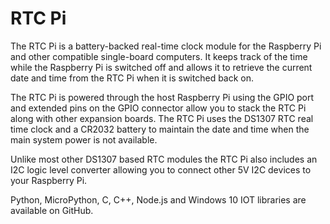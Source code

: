 <!--
---
name: RTC Pi
class: board
type: rtc
formfactor: pHAT
manufacturer: AB Electronics UK
description: Real-Time Clock Module for the Raspberry Pi
url: https://www.abelectronics.co.uk/p/70/rtc-pi
github: https://github.com/abelectronicsuk
schematic: https://www.abelectronics.co.uk/viewpdf/schematic-rtcpi-v3
buy: https://www.abelectronics.co.uk/p/70/rtc-pi
image: 'ab-rtc-pi.png'
pincount: 40
eeprom: no
power:
  '1':
  '2':
ground:
  '6':
  '9':
  '14':
  '20':
  '25':
  '30':
  '34':
  '39':
pin:
  '3':
    mode: i2c
  '5':
    mode: i2c
i2c:
  '0x68':
    name: DS1307
    device: DS1307
-->
# RTC Pi

The RTC Pi is a battery-backed real-time clock module for the Raspberry Pi and other compatible single-board computers. It keeps track of the time while the Raspberry Pi is switched off and allows it to retrieve the current date and time from the RTC Pi when it is switched back on.

The RTC Pi is powered through the host Raspberry Pi using the GPIO port and extended pins on the GPIO connector allow you to stack the RTC Pi along with other expansion boards. The RTC Pi uses the DS1307 RTC real time clock and a CR2032 battery to maintain the date and time when the main system power is not available.

Unlike most other DS1307 based RTC modules the RTC Pi also includes an I2C logic level converter allowing you to connect other 5V I2C devices to your Raspberry Pi.

Python, MicroPython, C, C++, Node.js and Windows 10 IOT libraries are available on GitHub.

